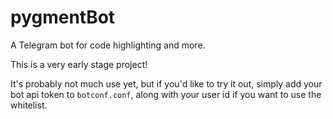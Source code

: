 # pygmentBot
A Telegram bot for code highlighting and more.

This is a very early stage project!

It's probably not much use yet, but if you'd like to try it out, simply add
your bot api token to ```botconf.conf```, along with your user id if you
want to use the whitelist.

